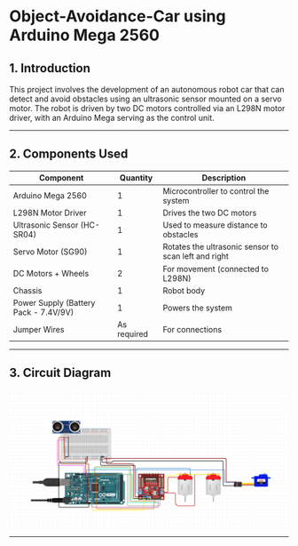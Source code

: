 # Object-Avoidance-Car using Arduino Mega 2560

## **1. Introduction**

This project involves the development of an autonomous robot car that can detect and avoid obstacles using an ultrasonic sensor mounted on a servo motor. The robot is driven by two DC motors controlled via an L298N motor driver, with an Arduino Mega serving as the control unit.

---

## **2. Components Used**

| Component                             | Quantity    | Description                                          |
| ------------------------------------- | ----------- | ---------------------------------------------------- |
| Arduino Mega 2560                     | 1           | Microcontroller to control the system                |
| L298N Motor Driver                    | 1           | Drives the two DC motors                             |
| Ultrasonic Sensor (HC-SR04)           | 1           | Used to measure distance to obstacles                |
| Servo Motor (SG90)                    | 1           | Rotates the ultrasonic sensor to scan left and right |
| DC Motors + Wheels                    | 2           | For movement (connected to L298N)                    |
| Chassis                               | 1           | Robot body                                           |
| Power Supply (Battery Pack - 7.4V/9V) | 1           | Powers the system                                    |
| Jumper Wires                          | As required | For connections                                      |


---

## **3. Circuit Diagram**
![Circuit Diagram](Circuit_diagram.png)

---


